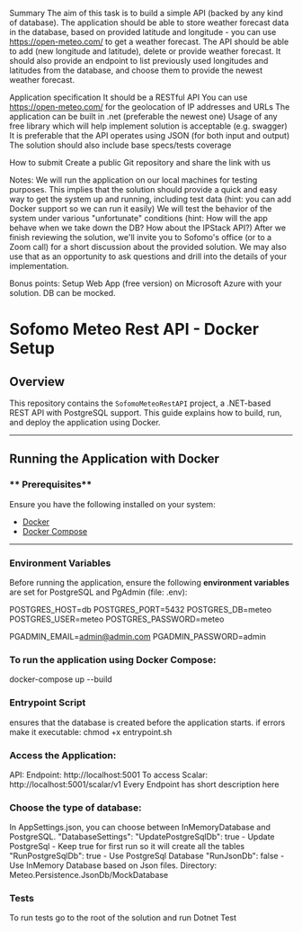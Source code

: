 Summary
The aim of this task is to build a simple API (backed by any kind of database). The application should be able to store weather forecast data in the database, based on provided latitude and longitude - you can use https://open-meteo.com/ to get a weather forecast. The API should be able to add (new longitude and latitude), delete or provide weather forecast. It should also provide an endpoint to list previously used longitudes and latitudes from the database, and choose them to provide the newest weather forecast.  

Application specification
It should be a RESTful API
You can use https://open-meteo.com/  for the geolocation of IP addresses and URLs
The application can be built in .net (preferable the newest one)
Usage of any free library which will help implement solution is acceptable (e.g. swagger)
It is preferable that the API operates using JSON (for both input and output)
The solution should also include base specs/tests coverage

How to submit
Create a public Git repository and share the link with us

Notes:
We will run the application on our local machines for testing purposes. This implies that the solution should provide a quick and easy way to get the system up and running, including test data (hint: you can add Docker support so we can run it easily)
We will test the behavior of the system under various "unfortunate" conditions (hint: How will the app behave when we take down the DB? How about the IPStack API?)
After we finish reviewing the solution, we'll invite you to Sofomo's office (or to a Zoom call) for a short discussion about the provided solution. We may also use that as an opportunity to ask questions and drill into the details of your implementation.

Bonus points:
Setup Web App (free version) on Microsoft Azure with your solution. DB can be mocked.


# Sofomo Meteo Rest API - Docker Setup

## Overview
This repository contains the `SofomoMeteoRestAPI` project, a .NET-based REST API with PostgreSQL support. This guide explains how to build, run, and deploy the application using Docker.

---

## Running the Application with Docker

### ** Prerequisites**
Ensure you have the following installed on your system:
- [Docker](https://www.docker.com/get-started)
- [Docker Compose](https://docs.docker.com/compose/install/)

---

### Environment Variables
Before running the application, ensure the following **environment variables** are set for PostgreSQL and PgAdmin (file: .env):

POSTGRES_HOST=db
POSTGRES_PORT=5432
POSTGRES_DB=meteo
POSTGRES_USER=meteo
POSTGRES_PASSWORD=meteo

PGADMIN_EMAIL=admin@admin.com
PGADMIN_PASSWORD=admin

### To run the application using Docker Compose:
docker-compose up --build

### Entrypoint Script
ensures that the database is created before the application starts.
if errors make it executable: chmod +x entrypoint.sh

### Access the Application:
API: Endpoint: http://localhost:5001
To access Scalar: http://localhost:5001/scalar/v1
Every Endpoint has short description here

### Choose the type of database:
In AppSettings.json, you can choose between InMemoryDatabase and PostgreSQL.
  "DatabaseSettings": 
    "UpdatePostgreSqlDb": true - Update PostgreSql - Keep true for first run so it will create all the tables
    "RunPostgreSqlDb": true - Use PostgreSql Database
    "RunJsonDb": false - Use InMemory Database based on Json files. Directory: Meteo.Persistence.JsonDb/MockDatabase

### Tests
To run tests go to the root of the solution and run Dotnet Test
  
